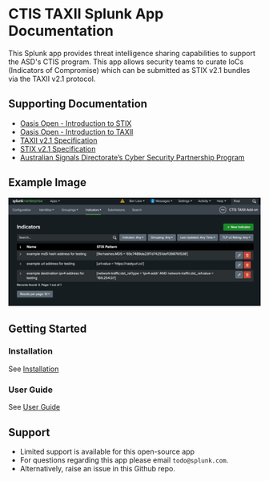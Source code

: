 # CTIS TAXII Splunk App Documentation

This Splunk app provides threat intelligence sharing capabilities to support the ASD's CTIS program.
This app allows security teams to curate IoCs (Indicators of Compromise) which can be submitted as STIX v2.1 bundles via the TAXII v2.1 protocol.

## Supporting Documentation
- [Oasis Open - Introduction to STIX](https://oasis-open.github.io/cti-documentation/stix/intro.html)
- [Oasis Open - Introduction to TAXII](https://oasis-open.github.io/cti-documentation/taxii/intro.html)
- [TAXII v2.1 Specification](https://docs.oasis-open.org/cti/taxii/v2.1/os/taxii-v2.1-os.html)
- [STIX v2.1 Specification](https://docs.oasis-open.org/cti/stix/v2.1/os/stix-v2.1-os.html)
- [Australian Signals Directorate’s Cyber Security Partnership Program](https://www.cyber.gov.au/partnershipprogram)

## Example Image
![IOCs Page](img/indicators_page.png)

## Getting Started
### Installation
See [Installation](installation.md)

### User Guide
See [User Guide](user-guide.md)

## Support
- Limited support is available for this open-source app
- For questions regarding this app please email `todo@splunk.com`.
- Alternatively, raise an issue in this Github repo.